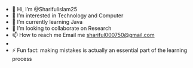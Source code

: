 - 👋 Hi, I’m @Sharifulislam25
- 👀 I’m interested in Technology and Computer
- 🌱 I’m currently learning Java
- 💞️ I’m looking to collaborate on Research
- 📫 How to reach me Email me shariful000750@gmail.com
- 
- ⚡ Fun fact: making mistakes is actually an essential part of the learning process

<!---
Sharifulislam25/Sharifulislam25 is a ✨ special ✨ repository because its `README.md` (this file) appears on your GitHub profile.
You can click the Preview link to take a look at your changes.
--->
